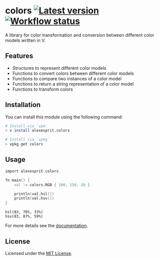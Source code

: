 # colors [![Latest version][version-badge]][version-url] [![Workflow status][workflow-badge]][workflow-url]

A library for color transformation and conversion between different color models written in V.

## Features

-   Structures to represent different color models
-   Functions to convert colors between different color models
-   Functions to compare two instances of a color model
-   Functions to return a string representation of a color model
-   Functions to transform colors

## Installation

You can install this module using the following command:

```sh
# Install via `vpm`
> v install alexesprit.colors

# Install via `vpkg`
> vpkg get colors
```

## Usage

```v
import alexesprit.colors

fn main() {
    val := colors.RGB { 100, 150, 20 }

    println(val.hsl())
    println(val.hsv())
}
```

```
hsl(83, 76%, 33%)
hsv(83, 87%, 59%)
```

For more details see the [documentation][docs].

## License

Licensed under the [MIT License](LICENSE.md).

[docs]: https://alexesprit.com/colors/
[version-badge]: https://img.shields.io/github/v/release/alexesprit/colors?logo=github&logoColor=white
[version-url]: https://github.com/alexesprit/colors/releases/latest
[workflow-badge]: https://img.shields.io/github/workflow/status/alexesprit/colors/Test?label=test&logo=github&logoColor=white
[workflow-url]: https://github.com/alexesprit/colors/actions?query=workflow%3ATest
